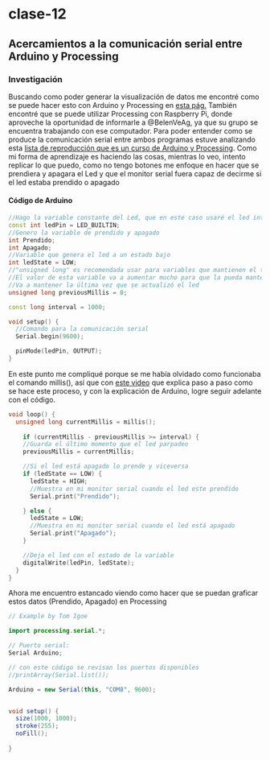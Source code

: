 # clase-12
## Acercamientos a la comunicación serial entre Arduino y Processing
### Investigación
Buscando como poder generar la visualización de datos me encontré como se puede hacer esto con Arduino y Processing en [esta pág.](https://www.arduino.cc/education/visualization-with-arduino-and-processing) 
También encontré que se puede utilizar Processing con Raspberry Pi, donde aproveche la oportunidad de informarle a @BelenVeAg, ya que su grupo se encuentra trabajando con ese computador.
Para poder entender como se produce la comunicación serial entre ambos programas estuve analizando esta [lista de reproducción que es un curso de Arduino y Processing](https://youtube.com/playlist?list=PLWQQswW6kqpWWXMK3idgfBS8N2GaCaZFM&si=FXIc5awTDnAJKz8m). Como mi forma de aprendizaje es haciendo las cosas, mientras lo veo, intento replicar lo que puedo, como no tengo botones me enfoque en hacer que se prendiera y apagara el Led y que el monitor serial fuera capaz de decirme si el led estaba prendido o apagado
#### Código de Arduino
```C++
//Hago la variable constante del Led, que en este caso usaré el led integrado del Arduino que se encuentra en el pin 13
const int ledPin = LED_BUILTIN;
//Genero la variable de prendido y apagado
int Prendido;
int Apagado;
//Variable que genera el led a un estado bajo
int ledState = LOW;
//"unsigned long" es recomendada usar para variables que mantienen el tiempo
//El valor de esta variable va a aumentar mucho para que la pueda mantener una variable "int"
//Va a mantener la última vez que se actualizó el led
unsigned long previousMillis = 0;

const long interval = 1000;

void setup() {
  //Comando para la comunicación serial
  Serial.begin(9600);

  pinMode(ledPin, OUTPUT);
}
```
En este punto me compliqué porque se me había olvidado como funcionaba el comando millis(), así que con [este video](https://youtu.be/12SN7hnC7Lk?si=3gmiMG1Iqnv6ir0J) que explica paso a paso como se hace este proceso, y con la explicación de Arduino, logre seguir adelante con el código.
```C++
void loop() {
  unsigned long currentMillis = millis();
  
    if (currentMillis - previousMillis >= interval) {
    //Guarda el último momento que el led parpadeo
    previousMillis = currentMillis;

    //Si el led está apagado lo prende y viceversa
    if (ledState == LOW) {
      ledState = HIGH;
      //Muestra en mi monitor serial cuando el led este prendido
      Serial.print("Prendido");

    } else {
      ledState = LOW;
      //Muestra en mi monitor serial cuando el led está apagado
      Serial.print("Apagado");
    }

    //Deja el led con el estado de la variable
    digitalWrite(ledPin, ledState);
  }
}
```
Ahora me encuentro estancado viendo como hacer que se puedan graficar estos datos (Prendido, Apagado) en Processing
```java
// Example by Tom Igoe

import processing.serial.*;

// Puerto serial:
Serial Arduino;

// con este código se revisan los puertos disponibles
//printArray(Serial.list());

Arduino = new Serial(this, "COM8", 9600);


void setup() {
  size(1000, 1000);
  stroke(255);
  noFill();
  
}
```
